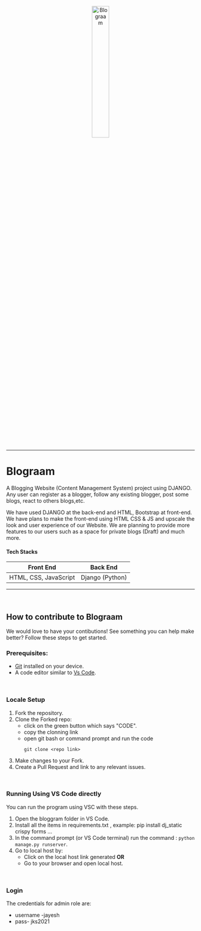 <p align="center">
    <a href="https://bloggraam.herokuapp.com/">
        <img src="https://github.com/jayeshshaw/blograam/blob/master/logo.png?raw=true" width="30%" height="30%" alt="Blograam"> 
    </a>
</p> 

---
<h1> Blograam </h1>

<p> 
    A Blogging Website (Content Management System) project using DJANGO. Any user can register as a blogger, follow any existing blogger, post some blogs, react to others blogs,etc.
</p>

<p>
    We have used DJANGO at the back-end and HTML, Bootstrap at front-end. We have plans to make the front-end using HTML CSS & JS and upscale the look and user experience of our Website. We are planning to provide more features to our users such as a space for private blogs (Draft) and much more.
</p>

<h4>Tech Stacks</h4>

| Front End             | Back End        |
|-----------------------|-----------------|
| HTML, CSS, JavaScript | Django (Python) |


---

<br>

<h2> How to contribute to Blograam </h2>

<p> We would love to have your contibutions! See something you can help make better? Follow these steps to get started. </p>

<h3> Prerequisites: </h3> 

* [Git](https://git-scm.com/downloads) installed on your device.
* A code editor similar to [Vs Code](https://code.visualstudio.com/download).

<br>

<h3> Locale Setup </h3>

1. Fork the repository.
2. Clone the Forked repo:
   * click on the green button which says "CODE".
   * copy the clonning link
   * open git bash or command prompt and run the code 
       ```
       git clone <repo link>
       ```
3. Make changes to your Fork.
4. Create a Pull Request and link to any relevant issues.

<br>

<h3> Running Using VS Code directly </h3>

<p> You can run the program using VSC with these steps. </p>
    
1. Open the bloggram folder in VS Code.
2. Install all the items in requirements.txt , example: pip install dj_static crispy forms ...
3. In the command prompt (or VS Code terminal) run the command : `python manage.py runserver`.
4. Go to local host by:
   * Click on the local host link generated **OR**
   * Go to your browser and open local host.
                          
<br>
                          
<h3> Login </h3>
<p>The credentials for admin role are:</p>

* username -jayesh  
* pass- jks2021 

